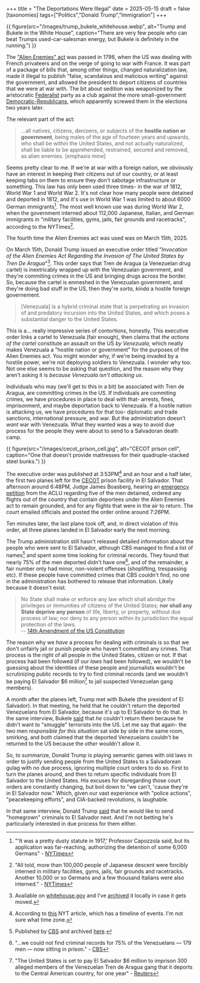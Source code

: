 +++
title = "The Deportations Were Illegal"
date = 2025-05-15
draft = false
[taxonomies]
tags=["Politics","Donald Trump","Immigration"]
+++

{{ figure(src="/images/trump_bukele_whitehouse.webp", alt="Trump and Bukele in the White House", caption="There are very few people who can beat Trumps used-car-salesman energy, but Bukele is definitely in the running.") }}

The ["Alien Enemies" act](https://www.archives.gov/milestone-documents/alien-and-sedition-acts) was passed in 1798, when the US was dealing with French privateers and on the verge of going to war with France. It was part of a package of bills that, among other things, changed naturalization law, made it illegal to publish "false, scandalous and malicious writing" against the government, and allowed the president to deport citizens of countries that we were at war with. The bit about sedition was weaponized by the aristocratic [Federalist](https://en.wikipedia.org/wiki/Federalist_Party) party as a club against the more small-government [Democratic-Republicans](https://en.wikipedia.org/wiki/Democratic-Republican_Party), which apparently screwed them in the elections two years later.

The relevant part of the act:

> ...all natives, citizens, denizens, or subjects of the **hostile nation or government**, being males of the age of fourteen years and upwards, who shall be within the United States, and not actually naturalized, shall be liable to be apprehended, restrained, secured and removed, as alien enemies. [emphasis mine]

Seems pretty clear to me. If we're at war with a foreign nation, we obviously have an interest in keeping their citizens out of our country, or at least keeping tabs on them to ensure they don't sabotage infrastructure or something. This law has only been used three times- in the war of 1812, World War 1 and World War 2. It's not clear how many people were detained and deported in 1812, and it's use in World War 1 was limited to about 6000 German immigrants[^1]. The most well known use was during World War 2, when the government interned about 112,000 Japanese, Italian, and German immigrants in "military facilities, gyms, jails, fair grounds and racetracks", according to the NYTimes[^2].

The fourth time the Alien Enemies act was used was on March 15th, 2025.

On March 15th, Donald Trump issued an executive order titled "*Invocation of the Alien Enemies Act Regarding the Invasion of The United States by Tren De Aragua*"[^3]. This order says that Tren de Aragua (a Venezuelan drug cartel) is inextricably wrapped up with the Venezualan government, and they're commiting crimes in the US and bringing drugs across the border. So, because the cartel is enmeshed in the Venezualan government, and they're doing bad stuff in the US, then they're *sorta*, *kinda* a hostile foreign governement. 

> [Venezuala] is a hybrid criminal state that is perpetrating an invasion of and predatory incursion into the United States, and which poses a substantial danger to the United States.

This is a... really impressive series of contortions, honestly. This executive order links a cartel to Venezuala (fair enough), then claims that *the actions of the cartel* constitute an assault on the US *by Venezuala*, which neatly makes Venezuala a "hostile nation or government" for the purposes of the Alien Enemies act. You might wonder why, if we're being invaded by a hostile power, we're not deploying soldiers to Venezuala. I wonder why too. Not one else seems to be asking that question, and the reason why they aren't asking it is *because Venezuala isn't attacking us*.

Individuals who may (we'll get to this in a bit) be associated with Tren de Aragua, are committing crimes in the US. If individuals are commiting crimes, we have procedures in place to deal with that- arrests, fines, imprisonment, and maybe deportation back to Venezuala. If a hostile nation is attacking us, we have procedures for that too- diplomatic and trade sanctions, international pressure, and war. But the administration doesn't *want* war with Venezuala. What they wanted was a way to avoid due process for the people they were about to send to a Salvadoran death camp. 

{{ figure(src="/images/cecot_prison_cell.jpg", alt="CECOT prison cell", caption="One that doesn't provide mattresses for their quadruple-stacked steel bunks.") }}

The executive order was published at 3:53PM[^4] and an hour and a half later, the first two planes left for the [CECOT](https://en.wikipedia.org/wiki/Terrorism_Confinement_Center) prison facility in El Salvador. That afternoon around 6:48PM, Judge James Boasberg, hearing an [emergency petition](https://assets.aclu.org/live/uploads/2025/03/COMPLAINT-J.G.G.-v.-TRUMP.pdf) from the ACLU regarding five of the men detained, ordered any flights out of the country that contain deportees under the Alien Enemies act to remain grounded, and for any flights that were in the air to return. The court emailed officials and posted the order online around 7:26PM. 

Ten minutes later, the last plane took off, and, in direct violation of this order, all three planes landed in El Salvador early the next morning.

The Trump administration still hasn't released detailed information about the people who were sent to El Salvador, although CBS managed to find a list of names[^5] and spent some time looking for criminal records. They found that nearly 75% of the men deported didn't have one[^6], and of the remainder, a fair number only had minor, non-violent offenses (shoplifting, trespassing etc). If these people have committed crimes that CBS couldn't find, no one in the administration has bothered to release that information. Likely because it doesn't exist.

> No State shall make or enforce any law which shall abridge the privileges or immunities of citizens of the United States; **nor shall any State deprive any person** of life, liberty, or property, without due process of law; nor deny to any person within its jurisdiction the equal protection of the laws.  
> -- [14th Amendment of the US Constitution](https://constitution.congress.gov/browse/essay/amdt14-S1-3/ALDE_00013743/)

The reason why we *have* a process for dealing with criminals is so that we don't unfairly jail or punish people who haven't committed any crimes. That process is the right of all people in the United States, citizen or not. If that process had been followed (if our *laws* had been followed), we wouldn't be guessing about the identities of these people and journalists wouldn't be scrutinizing public records to try to find criminal records (and we wouldn't be paying El Salvador $6 million[^7] to jail suspected Venezuelan gang members).

A month after the planes left, Trump met with Bukele (the president of El Salvador). In that meeting, he held that he couldn't return the deported Venezuelans from El Salvador, because it's up to El Salvador to do that. In the same interview, Bukele [said](https://youtu.be/_vluzonJnek?t=1223) that *he* couldn't return them because he didn't want to "smuggle" terrorists into the US. Let me say that again- the two men *responsible for this situation* sat side by side in the same room, smirking, and *both* claimed that the deported Venezuelans couldn't be returned to the US because the *other* wouldn't allow it.

So, to summarize, Donald Trump is playing semantic games with old laws in order to justify sending people from the United States to a Salvadorean gulag with no due process, ignoring multiple court orders to do so. First to turn the planes around, and then to return specific individuals from El Salvador to the United States. His excuses for disregarding those court orders are constantly changing, but boil down to "we can't, 'cause they're in El Salvador now." Which, given our vast experience with "police actions", "peacekeeping efforts", and CIA-backed revolutions, is laughable.

In that same interview, Donald Trump [said](https://youtu.be/9gLrZ2EYzJw?t=58) that he would like to send "homegrown" criminals to El Salvador next. And I'm not betting he's particularly interested in due process for them either. 

[^1]: "'It was a pretty dusty statute in 1917,' Professor Capozzola said, but its application was far-reaching, authorizing the detention of some 6,000 Germans" - [NYTimes](https://archive.is/znWZt)
[^2]: "All told, more than 100,000 people of Japanese descent were forcibly interned in military facilities, gyms, jails, fair grounds and racetracks. Another 10,000 or so Germans and a few thousand Italians were also interned." - [NYTimes](https://archive.is/znWZt)
[^3]: Available on [whitehouse.gov](https://www.whitehouse.gov/presidential-actions/2025/03/invocation-of-the-alien-enemies-act-regarding-the-invasion-of-the-united-states-by-tren-de-aragua/) and I've [archived](@/data/2025-03-15-alien-enemies-act.md) it locally in case it gets moved.
[^4]: According to [this](https://archive.is/O6ddQ) NYT article, which has a timeline of events. I'm not sure what time zone.
[^5]: Published by [CBS](https://www.cbsnews.com/news/venezuelans-deported-el-salvador-names) and archived [here](@/data/2025-3-15-deportations.md).
[^6]: "...we could not find criminal records for 75% of the Venezuelans — 179 men — now sitting in prison." - [CBS](https://www.cbsnews.com/news/what-records-show-about-migrants-sent-to-salvadoran-prison-60-minutes-transcript/)
[^7]: "The United States is set to pay El Salvador $6 million to imprison 300 alleged members of the Venezuelan Tren de Aragua gang that it deports to the Central American country, for one year" - [Reuters](https://www.reuters.com/world/us/us-pay-el-salvador-jail-300-alleged-gang-members-ap-reports-2025-03-15/)

